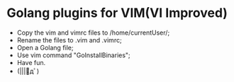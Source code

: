 # Golang plugins for VIM(VI Improved)

- Copy the vim and vimrc files to /home/currentUser/;
- Rename the files to .vim and .vimrc;
- Open a Golang file;
- Use vim command "GoInstallBinaries";
- Have fun.
- (|||ﾟдﾟ)
